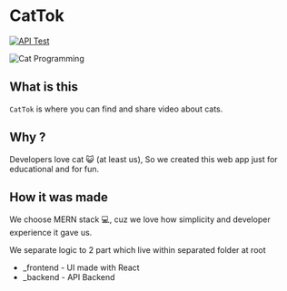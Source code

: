 # CatTok

[![API Test](https://github.com/littlefunky/cattok/actions/workflows/api.js.yml/badge.svg)](https://github.com/littlefunky/cattok/actions/workflows/api.js.yml)

![Cat Programming](https://media.giphy.com/media/aNqEFrYVnsS52/giphy.gif?cid=ecf05e47pgmtxf00n47yfz1csphws8pdtxp8xkqp064rq470&rid=giphy.gif&ct=g)

## What is this

`CatTok` is where you can find and share video about cats.

## Why ?

Developers love cat 😺 (at least us), So we created this web app just for educational and for fun.

## How it was made

We choose MERN stack 💻, cuz we love how simplicity and developer experience it gave us.

We separate logic to 2 part which live within separated folder at root

- \_frontend - UI made with React
- \_backend - API Backend
